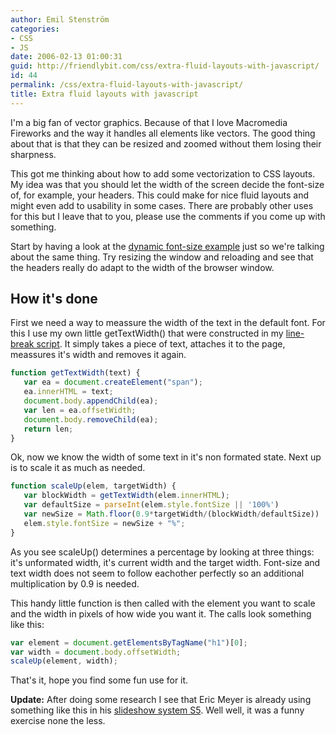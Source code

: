 ```yaml
---
author: Emil Stenström
categories:
- CSS
- JS
date: 2006-02-13 01:00:31
guid: http://friendlybit.com/css/extra-fluid-layouts-with-javascript/
id: 44
permalink: /css/extra-fluid-layouts-with-javascript/
title: Extra fluid layouts with javascript
---
```


I'm a big fan of vector graphics. Because of that I love Macromedia Fireworks and the way it handles all elements like vectors. The good thing about that is that they can be resized and zoomed without them losing their sharpness.

This got me thinking about how to add some vectorization to CSS layouts. My idea was that you should let the width of the screen decide the font-size of, for example, your headers. This could make for nice fluid layouts and might even add to usability in some cases. There are probably other uses for this but I leave that to you, please use the comments if you come up with something.

Start by having a look at the [dynamic font-size example](/files/window_fontsize/) just so we're talking about the same thing. Try resizing the window and reloading and see that the headers really do adapt to the width of the browser window.

## How it's done

First we need a way to meassure the width of the text in the default font. For this I use my own little getTextWidth() that were constructed in my [line-break script](/css/line-breaking-with-javascript/). It simply takes a piece of text, attaches it to the page, meassures it's width and removes it again.

```js
function getTextWidth(text) {
   var ea = document.createElement("span");
   ea.innerHTML = text;
   document.body.appendChild(ea);
   var len = ea.offsetWidth;
   document.body.removeChild(ea);
   return len;
}
```

Ok, now we know the width of some text in it's non formated state. Next up is to scale it as much as needed.

```js
function scaleUp(elem, targetWidth) {
   var blockWidth = getTextWidth(elem.innerHTML);
   var defaultSize = parseInt(elem.style.fontSize || '100%')
   var newSize = Math.floor(0.9*targetWidth/(blockWidth/defaultSize))
   elem.style.fontSize = newSize + "%";
}
```

As you see scaleUp() determines a percentage by looking at three things: it's unformated width, it's current width and the target width. Font-size and text width does not seem to follow eachother perfectly so an additional multiplication by 0.9 is needed.

This handy little function is then called with the element you want to scale and the width in pixels of how wide you want it. The calls look something like this:

```js
var element = document.getElementsByTagName("h1")[0];
var width = document.body.offsetWidth;
scaleUp(element, width);
```

That's it, hope you find some fun use for it.

**Update:** After doing some research I see that Eric Meyer is already using something like this in his [slideshow system S5](http://www.meyerweb.com/eric/tools/s5/). Well well, it was a funny exercise none the less.
